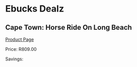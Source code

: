 
# Ebucks Dealz
## Cape Town: Horse Ride On Long Beach
[Product Page](https://www.ebucks.com/web/shop/productSelected.do?prodId=515231724&catId=322194367)

Price: R809.00

Savings: 


	